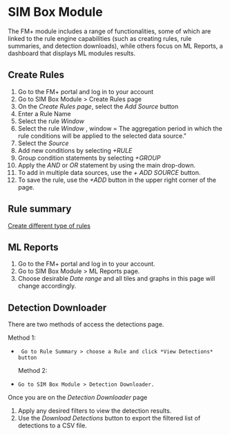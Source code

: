 # SIM Box Module
The FM+ module includes a range of functionalities, some of which are linked to the rule engine capabilities (such as creating rules, rule summaries, and detection downloads), while others focus on ML Reports, a dashboard that displays ML modules results.

## Create Rules

1. Go to the FM+ portal and log in to your account
2. Go to SIM Box Module > Create Rules page
3. On the *Create Rules page*, select the *Add Source* button
4. Enter a Rule Name
5. Select the rule *Window*
6. Select the rule *Window* , window = The aggregation period in which the rule conditions will be applied to the selected data source."
7. Select the *Source*
8. Add new conditions by selecting *+RULE*
9. Group condition statements by selecting *+GROUP*
10. Apply the *AND* or *OR* statement by using the main drop-down.
11. To add in multiple data sources, use the *+ ADD SOURCE* button.
12. To save the rule, use the *+ADD* button in the upper right corner of the page.

## Rule summary

[Create different type of rules](./tutorials/RuleSummary.md)

## ML Reports

1. Go to the FM+ portal and log in to your account.
2. Go to SIM Box Module > ML Reports page.
3. Choose desirable *Date range* and all tiles and graphs in this page will change accordingly.

## Detection Downloader

There are two methods of access the detections page. 

 Method 1:
-      Go to Rule Summary > choose a Rule and click *View Detections* button
  Method 2:
-     Go to SIM Box Module > Detection Downloader.

Once you are on the *Detection Downloader* page
1. Apply any desired filters to view the detection results.
2. Use the *Download Detections* button to export the filtered list of detections to a CSV file.
